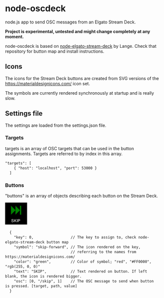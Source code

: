# node-oscdeck
node.js app to send OSC messages from an Elgato Stream Deck.

**Project is experimental, untested and might change completely at any moment.**

node-oscdeck is based on [node-elgato-stream-deck](https://github.com/Lange/node-elgato-stream-deck) by Lange. 
Check that repository for button map and install instructions.

## Icons
The icons for the Stream Deck buttons are created from SVG versions of the https://materialdesignicons.com/ icon set.

The symbols are currently rendered synchronously at startup and is really slow.

## Settings file
The settings are loaded from the settings.json file.

### Targets
targets is an array of OSC targets that can be used in the button assignments. Targets are referred to by index in this array.
```
"targets": [
    { "host": "localhost", "port": 53000 }
  ]
```

### Buttons
"buttons" is an array of objects describing each button on the Stream Deck.

![](examples/skip.png)


```
  {
    "key": 0,                 // The key to assign to, check node-elgato-stream-deck button map
    "symbol": "skip-forward", // The icon rendered on the key, 
                              // referring to the names from https://materialdesignicons.com/
    "color": "green",         // Color of symbol; "red", "#FF0000", "rgb(255, 0, 0)" 
    "text": "SKIP",           // Text rendered on button. If left blank, the icon is rendered bigger.
    "osc": [0, "/skip", 1]    // The OSC message to send when button is pressed. [target, path, value]
  }
```

